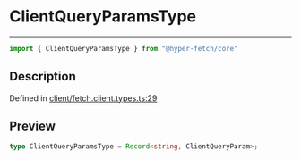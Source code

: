 

# ClientQueryParamsType

<div class="api-docs__separator" data-reactroot="">

---

</div><div class="api-docs__import" data-reactroot="">

```ts
import { ClientQueryParamsType } from "@hyper-fetch/core"
```

</div><div class="api-docs__section">

## Description

</div><div class="api-docs__description"><span class="api-docs__do-not-parse">



</span></div><p class="api-docs__definition">

Defined in [client/fetch.client.types.ts:29](https://github.com/BetterTyped/hyper-fetch/blob/9cf1f580/packages/core/src/client/fetch.client.types.ts#L29)

</p><div class="api-docs__section">

## Preview

</div><div class="api-docs__preview type single">

```ts
type ClientQueryParamsType = Record<string, ClientQueryParam>;
```

</div>